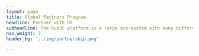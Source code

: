 ```yaml
---
layout: page
title: Global Partners Program
headline: Partner with Us
subheadline: The hub3c platform is a large eco-system with many different partners playing vital roles.
nav_weight: 3
header_bg: '../img/partnership.png'

---
```

